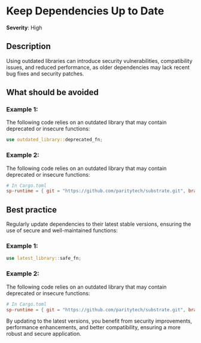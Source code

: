 # Keep Dependencies Up to Date

**Severity**: High

## Description

Using outdated libraries can introduce security vulnerabilities, compatibility issues, and reduced performance, as older
dependencies may lack recent bug fixes and security patches.

## What should be avoided

### Example 1:

The following code relies on an outdated library that may contain deprecated or insecure functions:

```rust
use outdated_library::deprecated_fn;
```

### Example 2:

The following code relies on an outdated library that may contain deprecated or insecure functions:

```toml
# In Cargo.toml
sp-runtime = { git = "https://github.com/paritytech/substrate.git", branch = "polkadot-v1.0.0" }
```

## Best practice

Regularly update dependencies to their latest stable versions, ensuring the use of secure and well-maintained functions:

### Example 1:

```rust
use latest_library::safe_fn;
```

### Example 2:

The following code relies on an outdated library that may contain deprecated or insecure functions:

```toml
# In Cargo.toml
sp-runtime = { git = "https://github.com/paritytech/substrate.git", branch = "polkadot-stable2407" }
```

By updating to the latest versions, you benefit from security improvements, performance enhancements, and better
compatibility, ensuring a more robust and secure application.
